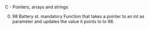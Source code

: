 C - Pointers, arrays and strings

0. 98 Battery st.
   mandatory
   Function that takes a pointer to an int as parameter and updates the value it points to to 98.
